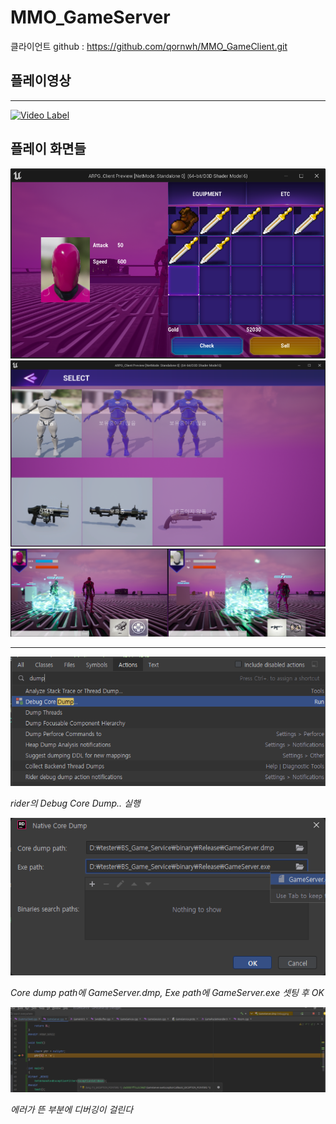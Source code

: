 ﻿# MMO_GameServer

클라이언트 github : https://github.com/qornwh/MMO_GameClient.git

## 플레이영상

---

[![Video Label](https://img.youtube.com/vi/iSU0Be_88D8/0.jpg)](https://youtu.be/iSU0Be_88D8)

## 플레이 화면들

![1번](https://github.com/qornwh/MMO_GameServer/blob/main/스크린샷-2024-09-01-150818.png)
![2번](https://github.com/qornwh/MMO_GameServer/blob/main/스크린샷-2024-09-01-112807.png)
![3번](https://github.com/qornwh/MMO_GameServer/blob/main/스크린샷-2024-09-01-145811.png)

---

![4번](https://github.com/qornwh/GameServerProject/blob/main/dump1.png)

_rider의 Debug Core Dump.. 실행_

![5번](https://github.com/qornwh/GameServerProject/blob/main/dump2.png)

_Core dump path에 GameServer.dmp, Exe path에 GameServer.exe 셋팅 후 OK_

![6번](https://github.com/qornwh/GameServerProject/blob/main/dump3.png)

_에러가 뜬 부분에 디버깅이 걸린다_
